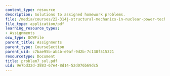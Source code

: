 ```yaml
---
content_type: resource
description: Solutions to assigned homework problems.
file: /media/courses/22-314j-structural-mechanics-in-nuclear-power-technology-fall-2006/9e7bd32d388367e48d1452d076b69dc5_problem7_sol.pdf
file_type: application/pdf
learning_resource_types:
- Assignments
ocw_type: OCWFile
parent_title: Assignments
parent_type: CourseSection
parent_uid: c7bae95b-ab4b-e9af-9d2b-7c138f515321
resourcetype: Document
title: problem7_sol.pdf
uid: 9e7bd32d-3883-67e4-8d14-52d076b69dc5
---
```


